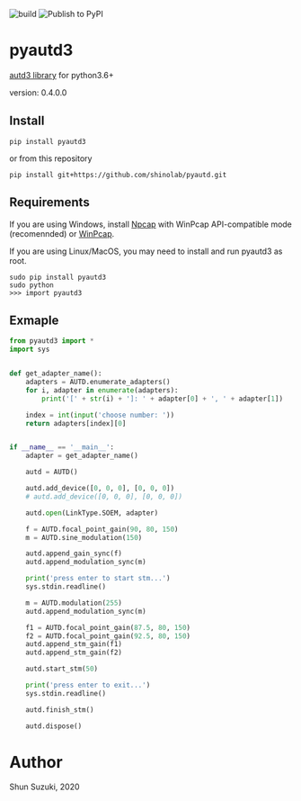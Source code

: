 ![build](https://github.com/shinolab/pyautd/workflows/build/badge.svg)
![Publish to PyPI](https://github.com/shinolab/pyautd/workflows/Publish%20to%20PyPI/badge.svg)

# pyautd3

[autd3 library](https://github.com/shinolab/autd3-library-software) for python3.6+

version: 0.4.0.0

## Install

```
pip install pyautd3
```
or from this repository
```
pip install git+https://github.com/shinolab/pyautd.git
```

## Requirements

If you are using Windows, install [Npcap](https://nmap.org/npcap/) with WinPcap API-compatible mode (recomennded) or [WinPcap](https://www.winpcap.org/).

If you are using Linux/MacOS, you may need to install and run pyautd3 as root. 
```
sudo pip install pyautd3
sudo python
>>> import pyautd3
``` 

## Exmaple

```python
from pyautd3 import *
import sys


def get_adapter_name():
    adapters = AUTD.enumerate_adapters()
    for i, adapter in enumerate(adapters):
        print('[' + str(i) + ']: ' + adapter[0] + ', ' + adapter[1])

    index = int(input('choose number: '))
    return adapters[index][0]


if __name__ == '__main__':
    adapter = get_adapter_name()

    autd = AUTD()

    autd.add_device([0, 0, 0], [0, 0, 0])
    # autd.add_device([0, 0, 0], [0, 0, 0])

    autd.open(LinkType.SOEM, adapter)

    f = AUTD.focal_point_gain(90, 80, 150)
    m = AUTD.sine_modulation(150)

    autd.append_gain_sync(f)
    autd.append_modulation_sync(m)

    print('press enter to start stm...')
    sys.stdin.readline()

    m = AUTD.modulation(255)
    autd.append_modulation_sync(m)

    f1 = AUTD.focal_point_gain(87.5, 80, 150)
    f2 = AUTD.focal_point_gain(92.5, 80, 150)
    autd.append_stm_gain(f1)
    autd.append_stm_gain(f2)

    autd.start_stm(50)

    print('press enter to exit...')
    sys.stdin.readline()

    autd.finish_stm()

    autd.dispose()
```

# Author

Shun Suzuki, 2020
